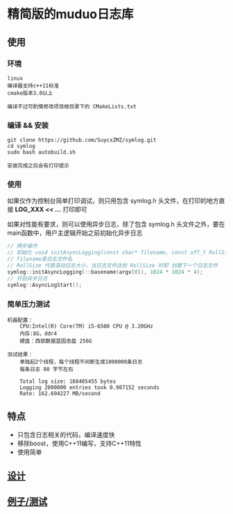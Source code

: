 # 精简版的muduo日志库

## 使用

### 环境
    linux
    编译器支持c++11标准
    cmake版本3.0以上

    编译不过可酌情修改项目根目录下的 CMakeLists.txt

### 编译 && 安装

    git clone https://github.com/SuycxZMZ/symlog.git
    cd symlog
    sudo bash autobuild.sh

    安装完成之后会有打印提示

### 使用

如果仅作为控制台简单打印调试，则只用包含 symlog.h 头文件，在打印的地方直接 **LOG_XXX << ...** 打印即可

如果对性能有要求，则可以使用异步日志，除了包含 symlog.h 头文件之外，要在main函数中，用户主逻辑开始之前初始化异步日志

```C++
// 两步操作
// 初始化 void initAsyncLogging(const char* filename, const off_t RollSize)，
// filename是日志文件名
// RollSize 代表滚动日志大小，当日志文件达到 RollSize 时即 创建下一个日志文件
symlog::initAsyncLogging(::basename(argv[0]), 1024 * 1024 * 4);
// 开启异步日志
symlog::AsyncLogStart();
```

### 简单压力测试

    机器配置：
        CPU:Intel(R) Core(TM) i5-6500 CPU @ 3.20GHz
        内存:8G，ddr4
        硬盘：西部数据蓝固态盘 256G
    
    测试结果：
        单独起2个线程，每个线程不间断生成1000000条日志
        每条日志 80 字节左右
        
        Total log size: 168405455 bytes
        Logging 2000000 entries took 0.987152 seconds
        Rate: 162.694227 MB/second

## 特点

- 只包含日志相关的代码，编译速度快
- 移除boost，使用C++11编写，支持C++11特性
- 使用简单


## [设计](https://github.com/SuycxZMZ/tiny-muduo)

## [例子/测试](test/asynclogtest.cc)
